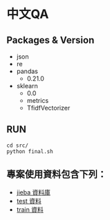 中文QA
========

Packages & Version
-----------------------
* json
* re
* pandas
	- 0.21.0
* sklearn
	- 0.0
	- metrics
	- TfidfVectorizer

RUN
------
```
cd src/
python final.sh
```

專案使用資料包含下列：
-------------------------
- [jieba 資料庫](https://www.dropbox.com/s/91lgc5rn1vhokis/dict.txt.big.txt?dl=1)
- [test 資料](https://www.dropbox.com/s/xra5pgmgaule9mz/test-v1.1.json?dl=1)
- [train 資料](https://www.dropbox.com/s/gl9p8stlqihpcmd/train-v1.1.json?dl=1)

